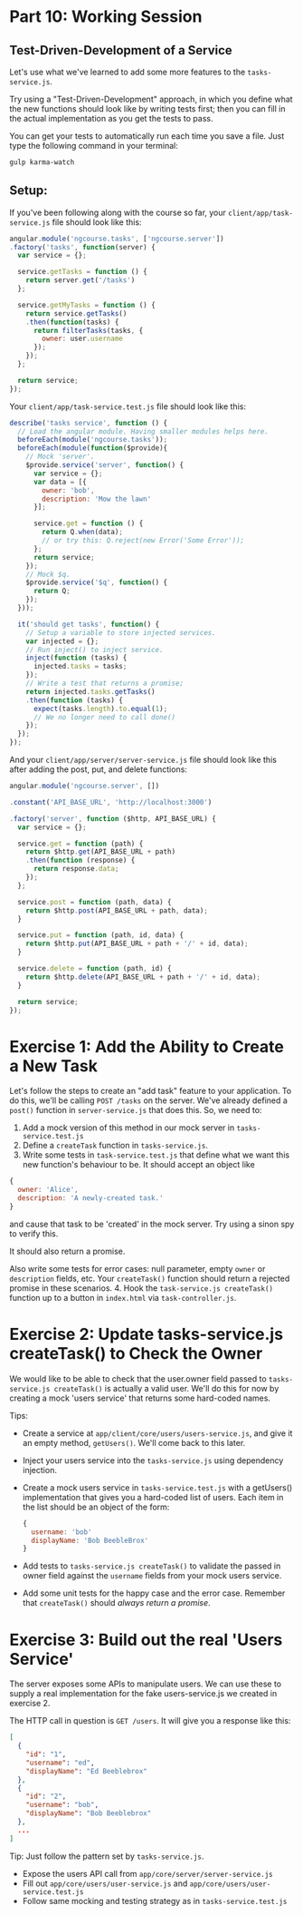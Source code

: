 # Part 10: Working Session

## Test-Driven-Development of a Service

Let's use what we've learned to add some more features to the
`tasks-service.js`.

Try using a "Test-Driven-Development" approach, in which you define what
the new functions should look like by writing tests first; then you can fill
in the actual implementation as you get the tests to pass.

You can get your tests to automatically run each time you save a file.  Just
type the following command in your terminal:

```bash
gulp karma-watch
```

## Setup:

If you've been following along with the course so far, your
`client/app/task-service.js` file should look like this:

```javascript
angular.module('ngcourse.tasks', ['ngcourse.server'])
.factory('tasks', function(server) {
  var service = {};

  service.getTasks = function () {
    return server.get('/tasks')
  };

  service.getMyTasks = function () {
    return service.getTasks()
    .then(function(tasks) {
      return filterTasks(tasks, {
        owner: user.username
      });
    });
  };

  return service;
});
```

Your `client/app/task-service.test.js` file should look like this:

```javascript
describe('tasks service', function () {
  // Load the angular module. Having smaller modules helps here.
  beforeEach(module('ngcourse.tasks'));
  beforeEach(module(function($provide){
    // Mock 'server'.
    $provide.service('server', function() {
      var service = {};
      var data = [{
        owner: 'bob',
        description: 'Mow the lawn'
      }];

      service.get = function () {
        return Q.when(data);
        // or try this: Q.reject(new Error('Some Error'));
      };
      return service;
    });
    // Mock $q.
    $provide.service('$q', function() {
      return Q;
    });
  }));

  it('should get tasks', function() {
    // Setup a variable to store injected services.
    var injected = {};
    // Run inject() to inject service.
    inject(function (tasks) {
      injected.tasks = tasks;
    });
    // Write a test that returns a promise;
    return injected.tasks.getTasks()
    .then(function (tasks) {
      expect(tasks.length).to.equal(1);
      // We no longer need to call done()
    });
  });
});
```

And your `client/app/server/server-service.js` file should look like this after adding the post, put, and delete functions:

```javascript
angular.module('ngcourse.server', [])

.constant('API_BASE_URL', 'http://localhost:3000')

.factory('server', function ($http, API_BASE_URL) {
  var service = {};

  service.get = function (path) {
    return $http.get(API_BASE_URL + path)
    .then(function (response) {
      return response.data;
    });
  };

  service.post = function (path, data) {
    return $http.post(API_BASE_URL + path, data);
  }

  service.put = function (path, id, data) {
    return $http.put(API_BASE_URL + path + '/' + id, data);
  }

  service.delete = function (path, id) {
    return $http.delete(API_BASE_URL + path + '/' + id, data);
  }

  return service;
});
```

# Exercise 1: Add the Ability to Create a New Task

Let's follow the steps to create an "add task" feature to your application. To
do this, we'll be calling `POST /tasks` on the server.  We've already
defined a `post()` function in `server-service.js` that does this.  So, we need
to:

1. Add a mock version of this method in our mock server in
  `tasks-service.test.js`
2. Define a `createTask` function in `tasks-service.js`.
3. Write some tests in `task-service.test.js` that define what we want this
  new function's behaviour to be.  It should accept an object like

  ```javascript
  {
    owner: 'Alice',
    description: 'A newly-created task.'
  }
  ```

  and cause that task to be 'created' in the mock server.  Try using a sinon spy
  to verify this.

  It should also return a promise.

  Also write some tests for error cases: null parameter, empty `owner` or
  `description` fields, etc. Your `createTask()` function should return a
  rejected promise in these scenarios.
4. Hook the `task-service.js createTask()` function up to a button in `index.html`
  via `task-controller.js`.

# Exercise 2: Update tasks-service.js createTask() to Check the Owner

We would like to be able to check that the user.owner field passed to
`tasks-service.js createTask()` is actually a valid user.  We'll do this
for now by creating a mock 'users service' that returns some hard-coded names.

Tips:
* Create a service at `app/client/core/users/users-service.js`, and give
  it an empty method, `getUsers()`.  We'll come back to this later.
* Inject your users service into the `tasks-service.js` using dependency
  injection.
* Create a mock users service in `tasks-service.test.js` with a getUsers()
  implementation that gives you a hard-coded list of users.  Each item in the
  list should be an object of the form:

  ```javascript
  {
    username: 'bob'
    displayName: 'Bob BeebleBrox'
  }
  ```

* Add tests to `tasks-service.js createTask()` to validate the passed in owner
  field against the `username` fields from your mock users service.
* Add some unit tests for the happy case and the error case.  Remember that
  `createTask()` should _always return a promise_.

# Exercise 3: Build out the real 'Users Service'

The server exposes some APIs to manipulate users.  We can use these to supply
a real implementation for the fake users-service.js we created in exercise 2.

The HTTP call in question is `GET /users`.  It will give you a response
like this:

```json
[
  {
    "id": "1",
    "username": "ed",
    "displayName": "Ed Beeblebrox"
  },
  {
    "id": "2",
    "username": "bob",
    "displayName": "Bob Beeblebrox"
  },
  ...
]
```

Tip: Just follow the pattern set by `tasks-service.js`.
* Expose the users API call from `app/core/server/server-service.js`
* Fill out `app/core/users/user-service.js` and
`app/core/users/user-service.test.js`
* Follow same mocking and testing strategy as in `tasks-service.test.js`
